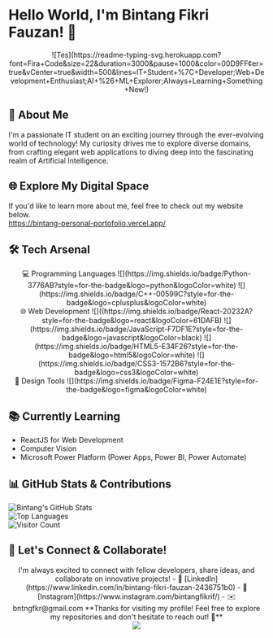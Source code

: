 # Hello World, I'm Bintang Fikri Fauzan! 👋 
<div align="center">![Tes](https://readme-typing-svg.herokuapp.com?font=Fira+Code&size=22&duration=3000&pause=1000&color=00D9FF&center=true&vCenter=true&width=500&lines=IT+Student+%7C+Developer;Web+Development+Enthusiast;AI+%26+ML+Explorer;Always+Learning+Something+New!)</div>

## 🚀 About Me

I'm a passionate IT student on an exciting journey through the ever-evolving world of technology! My curiosity drives me to explore diverse domains, from crafting elegant web applications to diving deep into the fascinating realm of Artificial Intelligence.

## 🌐 Explore My Digital Space
If you'd like to learn more about me, feel free to check out my website below. <br>
https://bintang-personal-portofolio.vercel.app/ 

## 🛠️ Tech Arsenal
<div align="center">
  💻 Programming Languages
  ![](https://img.shields.io/badge/Python-3776AB?style=for-the-badge&logo=python&logoColor=white)
  ![](https://img.shields.io/badge/C++-00599C?style=for-the-badge&logo=cplusplus&logoColor=white)<br>
  🌐 Web Development
  ![]((https://img.shields.io/badge/React-20232A?style=for-the-badge&logo=react&logoColor=61DAFB)
  ![](https://img.shields.io/badge/JavaScript-F7DF1E?style=for-the-badge&logo=javascript&logoColor=black)
  ![](https://img.shields.io/badge/HTML5-E34F26?style=for-the-badge&logo=html5&logoColor=white)
  ![](https://img.shields.io/badge/CSS3-1572B6?style=for-the-badge&logo=css3&logoColor=white)<br>
  🎨 Design Tools
  ![](https://img.shields.io/badge/Figma-F24E1E?style=for-the-badge&logo=figma&logoColor=white)
</div>

## 📚 Currently Learning  
- ReactJS for Web Development  
- Computer Vision
- Microsoft Power Platform (Power Apps, Power BI, Power Automate)

## 📊 GitHub Stats & Contributions  
![Bintang's GitHub Stats](https://github-readme-stats.vercel.app/api?username=bintangfikrif&show_icons=true&theme=tokyonight&hide_border=true)<br>
![Top Languages](https://github-readme-stats.vercel.app/api/top-langs/?username=bintangfikrif&layout=compact&theme=tokyonight&hide_border=true)<br>
![Visitor Count](https://komarev.com/ghpvc/?username=bintangfikrif&style=plastic)

## 🤝 Let's Connect & Collaborate!
<div align="center">
I'm always excited to connect with fellow developers, share ideas, and collaborate on innovative projects!
- 🔗 [LinkedIn](https://www.linkedin.com/in/bintang-fikri-fauzan-2436751b0)  
- 📸 [Instagram](https://www.instagram.com/bintangfikrif/)  
- ✉️ bntngfkr@gmail.com   
**Thanks for visiting my profile! Feel free to explore my repositories and don't hesitate to reach out! 🌟**
</div>

<div align="center">
  <img src="https://capsule-render.vercel.app/api?type=waving&color=gradient&height=100&section=footer"/>
</div>
